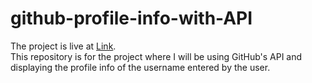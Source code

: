 # github-profile-info-with-API
The project is live at <a href="https://vibhatsu08.github.io/github-profile-info-with-API/">Link</a>.</br>
This repository is for the project where I will be using GitHub's API and displaying the profile info of the username entered by the user.
